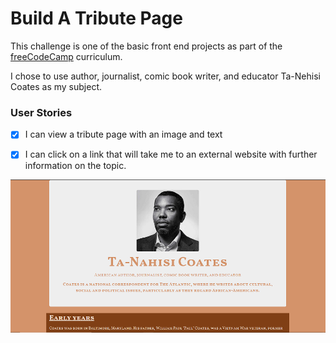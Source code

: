 <h1>Build A Tribute Page</h1>

This challenge is one of the basic front end projects as part of the [freeCodeCamp](https://www.freecodecamp.org/challenges/build-a-tribute-page) curriculum.

I chose to use author, journalist, comic book writer, and educator Ta-Nehisi Coates as my subject.

<h3>User Stories</h3>

- [x]  I can view a tribute page with an image and text
- [x]  I can click on a link that will take me to an external website with further information on the topic.



![Ta-Nehisi Screenshot](https://github.com/Danielandro/Practice-projects/blob/master/ta_nehisi_coates_tribute/ta_nehisi_screenshot.png?raw=true)
